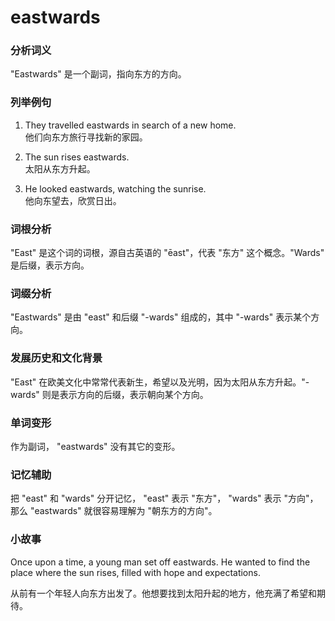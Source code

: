 # eastwards

### 分析词义

  

"Eastwards" 是一个副词，指向东方的方向。

  

### 列举例句

  

1.  They travelled eastwards in search of a new home.  
    他们向东方旅行寻找新的家园。
    
      
    
2.  The sun rises eastwards.  
    太阳从东方升起。
    
      
    
3.  He looked eastwards, watching the sunrise.  
    他向东望去，欣赏日出。
    
      
    

  

### 词根分析

  

"East" 是这个词的词根，源自古英语的 "ēast"，代表 "东方" 这个概念。"Wards" 是后缀，表示方向。

  

### 词缀分析

  

"Eastwards" 是由 "east" 和后缀 "-wards" 组成的，其中 "-wards" 表示某个方向。

  

### 发展历史和文化背景

  

"East" 在欧美文化中常常代表新生，希望以及光明，因为太阳从东方升起。"-wards" 则是表示方向的后缀，表示朝向某个方向。

  

### 单词变形

  

作为副词， "eastwards" 没有其它的变形。

  

### 记忆辅助

  

把 "east" 和 "wards" 分开记忆， "east" 表示 "东方"， "wards" 表示 "方向"，那么 "eastwards" 就很容易理解为 "朝东方的方向"。

  

### 小故事

  

Once upon a time, a young man set off eastwards. He wanted to find the place where the sun rises, filled with hope and expectations.

  

从前有一个年轻人向东方出发了。他想要找到太阳升起的地方，他充满了希望和期待。
